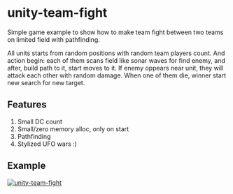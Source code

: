 # unity-team-fight
Simple game example to show how to make team fight between two teams on limited field with pathfinding.

All units starts from random positions with random team players count. And action begin: each of them scans field like sonar waves for find enemy, and after, build path to it, start moves to it. If enemy oppears near unit, they will attack each other with random damage. When one of them die, winner start new search for new target. 

## Features
1. Small DC count
2. Small/zero memory alloc, only on start
3. Pathfinding
4. Stylized UFO wars :)

## Example
[![unity-team-fight](https://img.youtube.com/vi/ONT3SbW9eO4/1.jpg)](https://www.youtube.com/watch?v=ONT3SbW9eO4)
